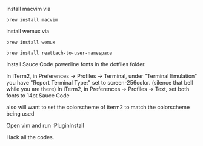
install macvim via
```
brew install macvim
```

install wemux via

```
brew install wemux
```

```
brew install reattach-to-user-namespace
```


Install Sauce Code powerline fonts in the dotfiles folder.

In iTerm2, in Preferences -> Profiles -> Terminal, under "Terminal Emulation" you have "Report Terminal Type:" set to screen-256color. (silence that bell while you are there)
In iTerm2, in Preferences -> Profiles -> Text, set both fonts to 14pt Sauce Code

also will want to set the colorscheme of iterm2 to match the colorscheme being used

Open vim and run :PluginInstall

Hack all the codes.
